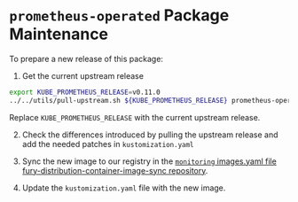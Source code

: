 # `prometheus-operated` Package Maintenance

To prepare a new release of this package:

1. Get the current upstream release

```bash
export KUBE_PROMETHEUS_RELEASE=v0.11.0
../../utils/pull-upstream.sh ${KUBE_PROMETHEUS_RELEASE} prometheus-operated
```

Replace `KUBE_PROMETHEUS_RELEASE` with the current upstream release.

2. Check the differences introduced by pulling the upstream release and add the needed patches in `kustomization.yaml`

3. Sync the new image to our registry in the [`monitoring` images.yaml file fury-distribution-container-image-sync repository](https://github.com/sighupio/fury-distribution-container-image-sync/blob/main/modules/monitoring/images.yml).

4. Update the `kustomization.yaml` file with the new image.

